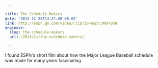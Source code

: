 ```yaml
---

title: The Schedule Makers
date: '2013-11-28T14:27:00-08:00'
link: http://espn.go.com/video/clip?id=espn:9897968
engineer:
  slug: the-schedule-makers
  url: /2013/11/the-schedule-makers/

---
```


I found ESPN's short film about how the Major League Baseball schedule was made for many years fascinating.
